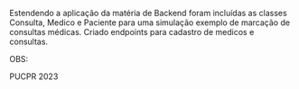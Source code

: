 Estendendo a aplicação da matéria de Backend foram incluídas as 
classes Consulta, Medico e Paciente para uma simulação exemplo de marcação de consultas médicas.
Criado endpoints para cadastro de medicos e consultas.

OBS: 

PUCPR 2023